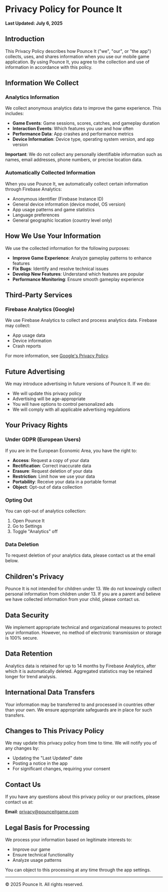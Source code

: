 # Privacy Policy for Pounce It

**Last Updated: July 6, 2025**

## Introduction

This Privacy Policy describes how Pounce It ("we", "our", or "the app") collects, uses, and shares information when you use our mobile game application. By using Pounce It, you agree to the collection and use of information in accordance with this policy.

## Information We Collect

### Analytics Information
We collect anonymous analytics data to improve the game experience. This includes:

- **Game Events**: Game sessions, scores, catches, and gameplay duration
- **Interaction Events**: Which features you use and how often
- **Performance Data**: App crashes and performance metrics
- **Device Information**: Device type, operating system version, and app version

**Important**: We do not collect any personally identifiable information such as names, email addresses, phone numbers, or precise location data.

### Automatically Collected Information
When you use Pounce It, we automatically collect certain information through Firebase Analytics:

- Anonymous identifier (Firebase Instance ID)
- General device information (device model, OS version)
- App usage patterns and game statistics
- Language preferences
- General geographic location (country level only)

## How We Use Your Information

We use the collected information for the following purposes:

- **Improve Game Experience**: Analyze gameplay patterns to enhance features
- **Fix Bugs**: Identify and resolve technical issues
- **Develop New Features**: Understand which features are popular
- **Performance Monitoring**: Ensure smooth gameplay experience

## Third-Party Services

### Firebase Analytics (Google)
We use Firebase Analytics to collect and process analytics data. Firebase may collect:
- App usage data
- Device information
- Crash reports

For more information, see [Google's Privacy Policy](https://policies.google.com/privacy).

## Future Advertising

We may introduce advertising in future versions of Pounce It. If we do:
- We will update this privacy policy
- Advertising will be age-appropriate
- You will have options to control personalized ads
- We will comply with all applicable advertising regulations

## Your Privacy Rights

### Under GDPR (European Users)
If you are in the European Economic Area, you have the right to:
- **Access**: Request a copy of your data
- **Rectification**: Correct inaccurate data
- **Erasure**: Request deletion of your data
- **Restriction**: Limit how we use your data
- **Portability**: Receive your data in a portable format
- **Object**: Opt-out of data collection

### Opting Out
You can opt-out of analytics collection:
1. Open Pounce It
2. Go to Settings
3. Toggle "Analytics" off

### Data Deletion
To request deletion of your analytics data, please contact us at the email below.

## Children's Privacy

Pounce It is not intended for children under 13. We do not knowingly collect personal information from children under 13. If you are a parent and believe we have collected information from your child, please contact us.

## Data Security

We implement appropriate technical and organizational measures to protect your information. However, no method of electronic transmission or storage is 100% secure.

## Data Retention

Analytics data is retained for up to 14 months by Firebase Analytics, after which it is automatically deleted. Aggregated statistics may be retained longer for trend analysis.

## International Data Transfers

Your information may be transferred to and processed in countries other than your own. We ensure appropriate safeguards are in place for such transfers.

## Changes to This Privacy Policy

We may update this privacy policy from time to time. We will notify you of any changes by:
- Updating the "Last Updated" date
- Posting a notice in the app
- For significant changes, requiring your consent

## Contact Us

If you have any questions about this privacy policy or our practices, please contact us at:

**Email**: privacy@pounceitgame.com

## Legal Basis for Processing

We process your information based on legitimate interests to:
- Improve our game
- Ensure technical functionality
- Analyze usage patterns

You can object to this processing at any time through the app settings.

---

© 2025 Pounce It. All rights reserved.